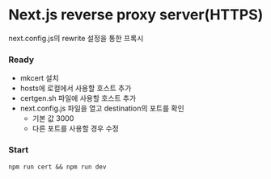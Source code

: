# Next.js reverse proxy server(HTTPS)

next.config.js의 rewrite 설정을 통한 프록시

### Ready
- mkcert 설치
- hosts에 로컬에서 사용할 호스트 추가
- certgen.sh 파일에 사용할 호스트 추가
- next.config.js 파일을 열고 destination의 포트를 확인
  - 기본 값 3000
  - 다른 포트를 사용할 경우 수정

### Start
```
npm run cert && npm run dev
```